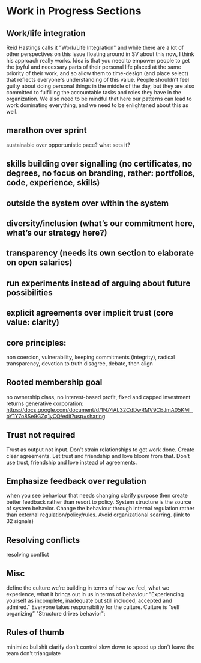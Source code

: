 # Work in Progress Sections

## Work/life integration

Reid Hastings calls it "Work/Life Integration" and while there are a lot of other perspectives on this issue floating around in SV about this now, I think his approach really works. Idea is that you need to empower people to get the joyful and necessary parts of their personal life placed at the same priority of their work, and so allow them to time-design (and place select) that reflects everyone's understanding of this value. People shouldn't feel guilty about doing personal things in the middle of the day, but they are also committed to fulfilling the accountable tasks and roles they have in the organization. We also need to be mindful that here our patterns can lead to work dominating everything, and we need to be enlightened about this as well.

## marathon over sprint
sustainable over opportunistic
pace? what sets it?

## skills building over signalling (no certificates, no degrees, no focus on branding, rather: portfolios, code, experience, skills)

## outside the system over within the system

## diversity/inclusion (what’s our commitment here, what’s our strategy here?)

## transparency (needs its own section to elaborate on open salaries)

## run experiments instead of arguing about future possibilities

## explicit agreements over implicit trust (core value: clarity)

## core principles:
non coercion, vulnerability, keeping commitments (integrity), radical transparency, devotion to truth
disagree, debate, then align

## Rooted membership goal
no ownership class, no interest-based profit, fixed and capped investment returns
generative corporation:
https://docs.google.com/document/d/1N74AL32CdDwRMV9CEJmA05KMI_bY1Y7o8Se9GZq1yCQ/edit?usp=sharing

## Trust not required
Trust as output not input. Don’t strain relationships to get work done. Create clear agreements. Let trust and friendship and love bloom from that. Don’t use trust, friendship and love instead of agreements.

## Emphasize feedback over regulation
when you see behaviour that needs changing clarify purpose then create better feedback rather than resort to policy. System structure is the source of system behavior. Change the behaviour through internal regulation rather than external regulation/policy/rules. Avoid organizational scarring. (link to 32 signals)

## Resolving conflicts
resolving conflict

## Misc
define the culture we’re building in terms of how we feel, what we experience, what it brings out in us in terms of behaviour "Experiencing yourself as incomplete, inadequate but still included, accepted and admired."
Everyone takes responsibility for the culture.
Culture is “self organizing”
"Structure drives behavior":

## Rules of thumb
minimize bullshit
clarify don't control
slow down to speed up
don't leave the team
don't triangulate
